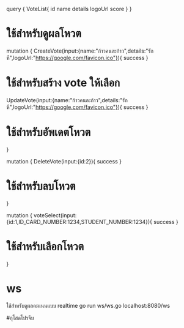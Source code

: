 query {
  VoteList{
    id
    name
    details
    logoUrl
    score
  }
}
# ใช้สำหรับดูผลโหวต


mutation {
  CreateVote(input:{name:"ก้าวคนละก้าว",details:"รักหี",logoUrl:"https://google.com/favicon.ico"}){
    success
  }
  # ใช้สำหรับสร้าง vote ให้เลือก
  UpdateVote(input:{name:"ก้าวคนละก้าว",details:"รักหี",logoUrl:"https://google.com/favicon.ico"}){
    success
  }
  # ใช้สำหรับอัพเดตโหวต
}

mutation {
  DeleteVote(input:{id:2}){
    success
  }
  # ใช้สำหรับลบโหวต
}

mutation {
  voteSelect(input:{id:1,ID_CARD_NUMBER:1234,STUDENT_NUMBER:1234}){
    success
  }
  # ใช้สำหรับเลือกโหวต
}

# ws
ใช้สำหรับดูผลคะแนนแบบ realtime
go run ws/ws.go
localhost:8080/ws

#กุโสดโปรจีบ